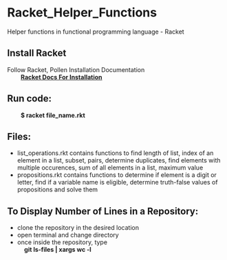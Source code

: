 # Racket_Helper_Functions
Helper functions in functional programming language - Racket

## Install Racket
Follow Racket, Pollen Installation Documentation <br />
&nbsp;&nbsp;&nbsp;&nbsp;&nbsp;&nbsp;&nbsp;&nbsp;**[Racket Docs For Installation](https://docs.racket-lang.org/pollen/Installation.html)**

## Run code:
&nbsp;&nbsp;&nbsp;&nbsp;&nbsp;&nbsp;&nbsp;&nbsp;**$ racket file_name.rkt**

## Files:
- list_operations.rkt contains functions to find length of list, index of an element in a list, subset, pairs, determine duplicates, find elements with multiple occurences, sum of all elements in a list, maximum value 
- propositions.rkt contains functions to determine if element is a digit or letter, find if a variable name is eligible, determine truth-false values of propositions and solve them

## To Display Number of Lines in a Repository:
- clone the repository in the desired location
- open terminal and change directory
- once inside the repository, type <br />
&nbsp;&nbsp;&nbsp;&nbsp;**git ls-files | xargs wc -l**
